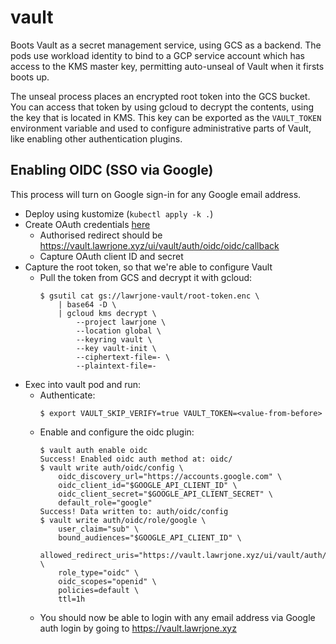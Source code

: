 # vault

Boots Vault as a secret management service, using GCS as a backend. The pods use
workload identity to bind to a GCP service account which has access to the KMS
master key, permitting auto-unseal of Vault when it firsts boots up.

The unseal process places an encrypted root token into the GCS bucket. You can
access that token by using gcloud to decrypt the contents, using the key that is
located in KMS. This key can be exported as the `VAULT_TOKEN` environment
variable and used to configure administrative parts of Vault, like enabling
other authentication plugins.

## Enabling OIDC (SSO via Google)

This process will turn on Google sign-in for any Google email address.

- Deploy using kustomize (`kubectl apply -k .`)
- Create OAuth credentials [here](https://console.cloud.google.com/apis/credentials?authuser=1&folder)
  - Authorised redirect should be https://vault.lawrjone.xyz/ui/vault/auth/oidc/oidc/callback
  - Capture OAuth client ID and secret
- Capture the root token, so that we're able to configure Vault
  - Pull the token from GCS and decrypt it with gcloud:
    ```console
    $ gsutil cat gs://lawrjone-vault/root-token.enc \
        | base64 -D \
        | gcloud kms decrypt \
            --project lawrjone \
            --location global \
            --keyring vault \
            --key vault-init \
            --ciphertext-file=- \
            --plaintext-file=-
    ```
- Exec into vault pod and run:
  - Authenticate:
    ```console
    $ export VAULT_SKIP_VERIFY=true VAULT_TOKEN=<value-from-before>
    ```
  - Enable and configure the oidc plugin:
    ```console
    $ vault auth enable oidc
    Success! Enabled oidc auth method at: oidc/
    $ vault write auth/oidc/config \
        oidc_discovery_url="https://accounts.google.com" \
        oidc_client_id="$GOOGLE_API_CLIENT_ID" \
        oidc_client_secret="$GOOGLE_API_CLIENT_SECRET" \
        default_role="google"
    Success! Data written to: auth/oidc/config
    $ vault write auth/oidc/role/google \
        user_claim="sub" \
        bound_audiences="$GOOGLE_API_CLIENT_ID" \
        allowed_redirect_uris="https://vault.lawrjone.xyz/ui/vault/auth/oidc/oidc/callback" \
        role_type="oidc" \
        oidc_scopes="openid" \
        policies=default \
        ttl=1h
    ```
  - You should now be able to login with any email address via Google auth login
    by going to https://vault.lawrjone.xyz
